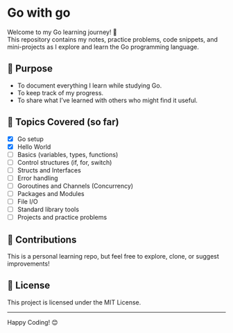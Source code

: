 # Go with go

Welcome to my Go learning journey! 🚀  
This repository contains my notes, practice problems, code snippets, and mini-projects as I explore and learn the Go programming language.

## 📌 Purpose

- To document everything I learn while studying Go.
- To keep track of my progress.
- To share what I’ve learned with others who might find it useful.

## 🧠 Topics Covered (so far)

- [x] Go setup
- [x] Hello World
- [ ] Basics (variables, types, functions)
- [ ] Control structures (if, for, switch)
- [ ] Structs and Interfaces
- [ ] Error handling
- [ ] Goroutines and Channels (Concurrency)
- [ ] Packages and Modules
- [ ] File I/O
- [ ] Standard library tools
- [ ] Projects and practice problems

## 🤝 Contributions

This is a personal learning repo, but feel free to explore, clone, or suggest improvements!

## 📜 License

This project is licensed under the MIT License.

---

Happy Coding! 😊